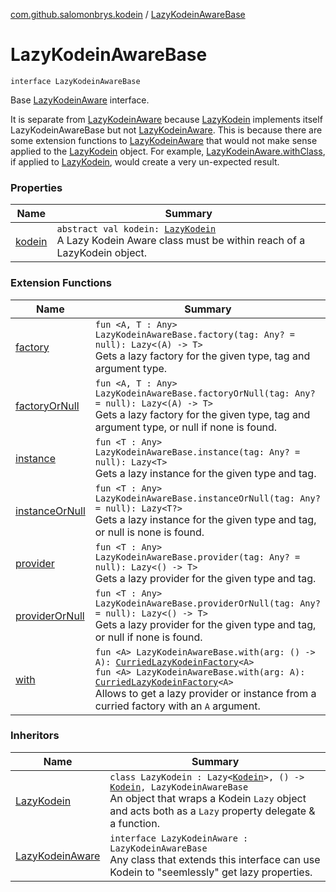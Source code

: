 [com.github.salomonbrys.kodein](../index.md) / [LazyKodeinAwareBase](.)

# LazyKodeinAwareBase

`interface LazyKodeinAwareBase`

Base [LazyKodeinAware](../-lazy-kodein-aware.md) interface.

It is separate from [LazyKodeinAware](../-lazy-kodein-aware.md) because [LazyKodein](../-lazy-kodein/index.md) implements itself LazyKodeinAwareBase but not [LazyKodeinAware](../-lazy-kodein-aware.md).
This is because there are some extension functions to [LazyKodeinAware](../-lazy-kodein-aware.md) that would not make sense applied to the [LazyKodein](../-lazy-kodein/index.md) object.
For example, [LazyKodeinAware.withClass](../with-class.md), if applied to [LazyKodein](../-lazy-kodein/index.md), would create a very un-expected result.

### Properties

| Name | Summary |
|---|---|
| [kodein](kodein.md) | `abstract val kodein: `[`LazyKodein`](../-lazy-kodein/index.md)<br>A Lazy Kodein Aware class must be within reach of a LazyKodein object. |

### Extension Functions

| Name | Summary |
|---|---|
| [factory](../factory.md) | `fun <A, T : Any> LazyKodeinAwareBase.factory(tag: Any? = null): Lazy<(A) -> T>`<br>Gets a lazy factory for the given type, tag and argument type. |
| [factoryOrNull](../factory-or-null.md) | `fun <A, T : Any> LazyKodeinAwareBase.factoryOrNull(tag: Any? = null): Lazy<(A) -> T>`<br>Gets a lazy factory for the given type, tag and argument type, or null if none is found. |
| [instance](../instance.md) | `fun <T : Any> LazyKodeinAwareBase.instance(tag: Any? = null): Lazy<T>`<br>Gets a lazy instance for the given type and tag. |
| [instanceOrNull](../instance-or-null.md) | `fun <T : Any> LazyKodeinAwareBase.instanceOrNull(tag: Any? = null): Lazy<T?>`<br>Gets a lazy instance for the given type and tag, or null is none is found. |
| [provider](../provider.md) | `fun <T : Any> LazyKodeinAwareBase.provider(tag: Any? = null): Lazy<() -> T>`<br>Gets a lazy provider for the given type and tag. |
| [providerOrNull](../provider-or-null.md) | `fun <T : Any> LazyKodeinAwareBase.providerOrNull(tag: Any? = null): Lazy<() -> T>`<br>Gets a lazy provider for the given type and tag, or null if none is found. |
| [with](../with.md) | `fun <A> LazyKodeinAwareBase.with(arg: () -> A): `[`CurriedLazyKodeinFactory`](../-curried-lazy-kodein-factory/index.md)`<A>`<br>`fun <A> LazyKodeinAwareBase.with(arg: A): `[`CurriedLazyKodeinFactory`](../-curried-lazy-kodein-factory/index.md)`<A>`<br>Allows to get a lazy provider or instance from a curried factory with an `A` argument. |

### Inheritors

| Name | Summary |
|---|---|
| [LazyKodein](../-lazy-kodein/index.md) | `class LazyKodein : Lazy<`[`Kodein`](../-kodein/index.md)`>, () -> `[`Kodein`](../-kodein/index.md)`, LazyKodeinAwareBase`<br>An object that wraps a Kodein `Lazy` object and acts both as a `Lazy` property delegate &amp; a function. |
| [LazyKodeinAware](../-lazy-kodein-aware.md) | `interface LazyKodeinAware : LazyKodeinAwareBase`<br>Any class that extends this interface can use Kodein to "seemlessly" get lazy properties. |
